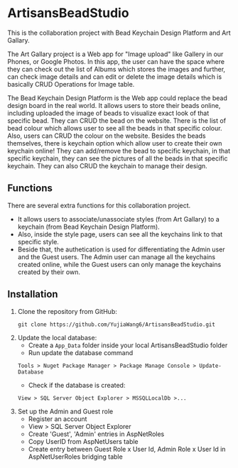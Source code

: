 # ArtisansBeadStudio
This is the collaboration project with Bead Keychain Design Platform and Art Gallary. 

The Art Gallary project is a Web app for "Image upload" like Gallery in our Phones, or Google Photos. In this app, the user can have the space where they can check out the list of Albums which stores the images and further, can check image details and can edit or delete the image details which is basically CRUD Operations for Image table.

The Bead Keychain Design Platform is the Web app could replace the bead design board in the real world. It allows users to store their beads online, including uploaded the image of beads to visualize exact look of that specific bead. They can CRUD the bead on the website. There is the list of bead colour which allows user to see all the beads in that specific colour. Also, users can CRUD the colour on the website. Besides the beads themselves, there is keychain option which allow user to create their own keychain online! They can add/remove the bead to specific keychain, in that specific keychain, they can see the pictures of all the beads in that specific keychain. They can also CRUD the keychain to manage their design.

## Functions
There are several extra functions for this collaboration project.
- It allows users to associate/unassociate styles (from Art Gallary) to a keychain (from Bead Keychain Design Platform).
- Also, inside the style page, users can see all the keychains link to that specific style.
- Beside that, the authetication is used for differentiating the Admin user and the Guest users. The Admin user can manage all the keychains created online, while the Guest users can only manage the keychains created by their own.  

## Installation
1. Clone the repository from GitHub:
   ```
   git clone https://github.com/YujiaWang6/ArtisansBeadStudio.git
   ```
2. Update the local database:
   - Create a ```App_Data``` folder inside your local ArtisansBeadStudio folder
   - Run update the database command
   ```
   Tools > Nuget Package Manager > Package Manage Console > Update-Database
   ```
   - Check if the database is created:
   ```
   View > SQL Server Object Explorer > MSSQLLocalDb >...
   ```
3. Set up the Admin and Guest role
   - Register an account
   - View > SQL Server Object Explorer
   - Create 'Guest', 'Admin' entries in AspNetRoles
   - Copy UserID from AspNetUsers table
   - Create entry between Guest Role x User Id, Admin Role x User Id in AspNetUserRoles bridging table

